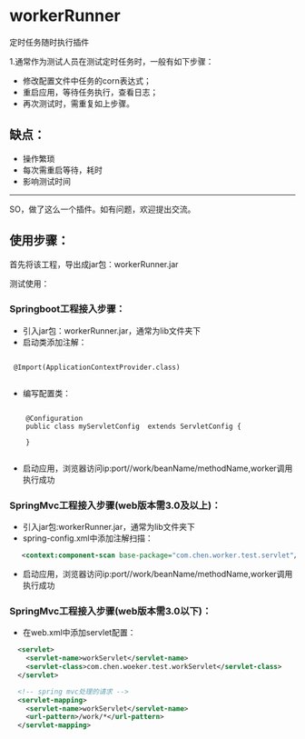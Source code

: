# workerRunner
定时任务随时执行插件

1.通常作为测试人员在测试定时任务时，一般有如下步骤：
  * 修改配置文件中任务的corn表达式；
  * 重启应用，等待任务执行，查看日志；
  * 再次测试时，需重复如上步骤。
  ## 缺点：
  * 操作繁琐
  * 每次需重启等待，耗时
  * 影响测试时间
  ***
 SO，做了这么一个插件。如有问题，欢迎提出交流。
 
 ## 使用步骤：
首先将该工程，导出成jar包：workerRunner.jar

测试使用：
### Springboot工程接入步骤：
* 引入jar包：workerRunner.jar，通常为lib文件夹下
* 启动类添加注解：
 <pre><code>
 @Import(ApplicationContextProvider.class)
 </code></pre>
* 编写配置类：
<pre><code>
	@Configuration
	public class myServletConfig  extends ServletConfig {

	}
 </code></pre>
* 启动应用，浏览器访问ip:port//work/beanName/methodName,worker调用执行成功

### SpringMvc工程接入步骤(web版本需3.0及以上)：
* 引入jar包:workerRunner.jar，通常为lib文件夹下
* spring-config.xml中添加注解扫描：
 ```xml
    <context:component-scan base-package="com.chen.worker.test.servlet"/>
 ```
* 启动应用，浏览器访问ip:port//work/beanName/methodName,worker调用执行成功
### SpringMvc工程接入步骤(web版本需3.0以下)：
* 在web.xml中添加servlet配置：
```xml
  <servlet>
    <servlet-name>workServlet</servlet-name>
    <servlet-class>com.chen.woeker.test.workServlet</servlet-class>
  </servlet>

  <!-- spring mvc处理的请求 -->
  <servlet-mapping>
    <servlet-name>workServlet</servlet-name>
    <url-pattern>/work/*</url-pattern>
  </servlet-mapping>
```
